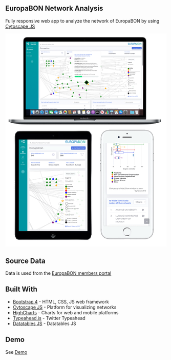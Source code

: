 ## EuropaBON Network Analysis

Fully responsive web app to analyze the network of EuropaBON by using [Cytoscape JS](https://js.cytoscape.org/)

![screens](./screens/screens.png)

## Source Data

Data is used from the [EuropaBON members portal](https://europabon.org/members)



## Built With

* [Bootstrap 4](http://getbootstrap.com) - HTML, CSS, JS web framework
* [Cytoscape JS](https://js.cytoscape.org) - Platform for visualizing networks
* [HighCharts](https://www.highcharts.com) - Charts for web and mobile platforms
* [Typeahead.js](https://twitter.github.io/typeahead.js) - Twitter Typeahead
* [Datatables JS](https://datatables.net) - Datatables JS


## Demo

See [Demo](https://europabon.org/members/network-analysis/src/index.html)


